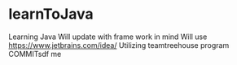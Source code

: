 # learnToJava
Learning Java
Will update with frame work in mind
Will use https://www.jetbrains.com/idea/
Utilizing teamtreehouse program
COMMITsdf
me

